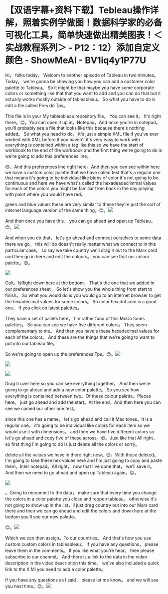 # 【双语字幕+资料下载】Tebleau操作详解，照着实例学做图！数据科学家的必备可视化工具，简单快速做出精美图表！＜实战教程系列＞ - P12：12）添加自定义颜色 - ShowMeAI - BV1iq4y1P77U

Hi， folks today， Welcom to another episode of Tableau in two minutes。 Today。 we're gonna be showing you how you can add a customer color palette to Tableau。 So it might be that maybe you have some corporate colors or something like that that you want to add and you can do that but it actually works mostly outside of tableableau。 So what you have to do is edit a file called Pres do Tps。

 This file is in your My tableableau repository file。 You can see it。 It's right there。😊。You can open it up in。Notepad。And once you're in notepad。 you'll probably see a file that looks like this because there's nothing added。 So what you need to do， it's just a simple XML file if you've ever worked with XML before if you haven't it's very easy to work with everything is contained within a tag like this so we have the start of workbook to the end of the workbook and the first thing we're going to do is we're going to add this preferences line。

😊，And this preferences line right here。And then you can see within here we have a custom color palette that we have called test that's a regular one that means it's going to be individual like blobs of color it's not going to be continuous and here we have what's called the hexadeadeciimmal values for each of the colors you might be familiar from back in the day playing with paint where you would have red。

 green and blue values these are very similar to these they're just the sort of internet language version of the same thing。😊。![](img/a75b515a90694e4ca69dcd908cf6e991_1.png)

And then once you have this， you can go ahead and open up Tableau。😊。![](img/a75b515a90694e4ca69dcd908cf6e991_3.png)

And when you do that， let's go ahead and connect ourselves to some data there we go。 this will do doesn't really matter what we connect to in this particular case。 so say we take country we'll drag it out to the Marx card and then go in here and edit the colours。 you can see that our colour palette。😊。

![](img/a75b515a90694e4ca69dcd908cf6e991_5.png)

Colt。IsRight down here at the bottom。 That's the one that we added in our preferences sheet。 So let's show you the whole thing from start to finish。 So what you would do is you would go to an internet browser to get the hexadecimal values for some colors。 So color hex dot com is a good one。 If you click on latest palettes。

 They have a set of pallets here。 I'm rather fond of this McCo tones palettes。 So you can see we have five different colors。 They seem complementary to me。 And then you have's these hexadecimal values for each of the colors。 And these are the things that we're going to want to put into our tableau file。

 So we're going to open up the preferences Tps。😊。![](img/a75b515a90694e4ca69dcd908cf6e991_7.png)

![](img/a75b515a90694e4ca69dcd908cf6e991_8.png)

![](img/a75b515a90694e4ca69dcd908cf6e991_9.png)

Drag it over here so you can see everything together。 And then we're going to go ahead and add a new color palette。 So you see how everything is contained between two。Of these colour palette。Pieces here。 just go ahead and add the start。At the end。And then here you can see we named our other one test。

 since this one has a name， let's go ahead and call it Mac tones。It is a regular one。 it's going to be individual like colors for each item so we would use it with dimensions。 and then we have five different colors so let's go ahead and copy five of these across。😊。Just like that All right， so first thing I'm going to do is just delete all the colors or sorry。

 delete all the values we have in there right now。😊，With those deleted。 I'm going to take these hex values here and I'm just going to copy and paste them。Inter notepad。All right， now that I've done that， we'll save it。And then we need to go ahead and open up Tableau again。😊。

![](img/a75b515a90694e4ca69dcd908cf6e991_11.png)

。Going to reconnect to the data， make sure that every time you change the colors in a color palette you close and reopen tableau。 otherwise it's not going to show up in the list，ll just drag country out into our Mars card there and then we can go ahead and edit the colors and down here at the bottom you'll see our new palette。

😊。![](img/a75b515a90694e4ca69dcd908cf6e991_13.png)

Which we can then assign。To our countries。 And that's how you use custom custom colors in tableableau。 If you have any questions， please leave them in the comments。 If you like what you're hear。 then please subscribe to our channel。 And there is a link to the data in the video description in the video description this time。 we've also included a quick link to the X Ml you need to add a color palette。

 If you have any questions as I said， please let me know。 and we will see you next time。😊。![](img/a75b515a90694e4ca69dcd908cf6e991_15.png)
